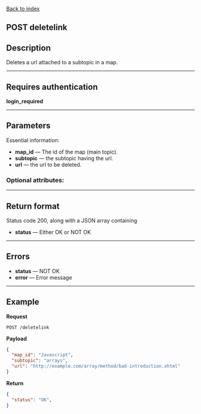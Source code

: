 [Back to index](api-reference.md)

## POST deletelink

## Description
Deletes a url attached to a subtopic in a map.

***

## Requires authentication
**login_required**

***

## Parameters
Essential information:


- **map_id** — The id of the map (main topic).
- **subtopic** — the subtopic having the url.
- **url** — the url to be deleted.

### Optional attributes:

***

## Return format
Status code 200, along with a JSON array containing 
- **status** — Either OK or NOT OK

***

## Errors
- **status** — NOT OK
- **error** — Error message

***

## Example
**Request**

    POST /deletelink

**Payload**
``` json
{
  "map_id": "Javascript",
  "subtopic": "arrays",
  "url": "http://example.com/array/method/bad-introduction.xhtml"
}
```


**Return**
``` json
{
  "status": "OK",
}
```
